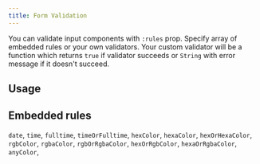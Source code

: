 ```yaml
---
title: Form Validation
---
```

You can validate input components with `:rules` prop. Specify array of embedded rules or your own validators. Your custom validator will be a function which returns `true` if validator succeeds or `String` with error message if it doesn't succeed.

## Usage
<doc-example title="Basic Usage" file="FormValidation/Standard" />

## Embedded rules
`date`,
`time`,
`fulltime`,
`timeOrFulltime`,
`hexColor`,
`hexaColor`,
`hexOrHexaColor`,
`rgbColor`,
`rgbaColor`,
`rgbOrRgbaColor`,
`hexOrRgbColor`,
`hexaOrRgbaColor`,
`anyColor`,
